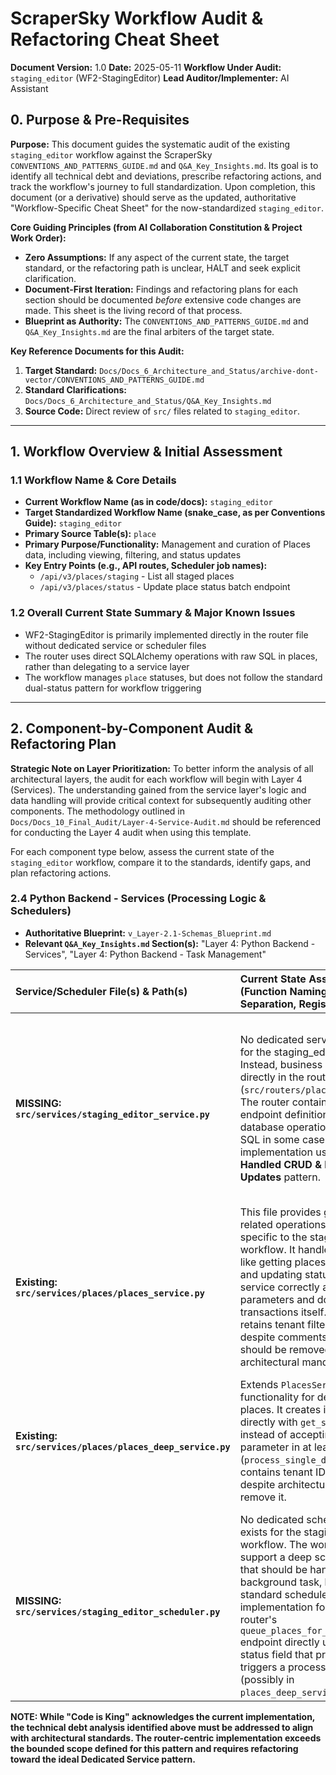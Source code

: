 # ScraperSky Workflow Audit & Refactoring Cheat Sheet

**Document Version:** 1.0
**Date:** 2025-05-11
**Workflow Under Audit:** `staging_editor` (WF2-StagingEditor)
**Lead Auditor/Implementer:** AI Assistant

## 0. Purpose & Pre-Requisites

**Purpose:** This document guides the systematic audit of the existing `staging_editor` workflow against the ScraperSky `CONVENTIONS_AND_PATTERNS_GUIDE.md` and `Q&A_Key_Insights.md`. Its goal is to identify all technical debt and deviations, prescribe refactoring actions, and track the workflow's journey to full standardization. Upon completion, this document (or a derivative) should serve as the updated, authoritative "Workflow-Specific Cheat Sheet" for the now-standardized `staging_editor`.

**Core Guiding Principles (from AI Collaboration Constitution & Project Work Order):**

- **Zero Assumptions:** If any aspect of the current state, the target standard, or the refactoring path is unclear, HALT and seek explicit clarification.
- **Document-First Iteration:** Findings and refactoring plans for each section should be documented _before_ extensive code changes are made. This sheet is the living record of that process.
- **Blueprint as Authority:** The `CONVENTIONS_AND_PATTERNS_GUIDE.md` and `Q&A_Key_Insights.md` are the final arbiters of the target state.

**Key Reference Documents for this Audit:**

1.  **Target Standard:** `Docs/Docs_6_Architecture_and_Status/archive-dont-vector/CONVENTIONS_AND_PATTERNS_GUIDE.md`
2.  **Standard Clarifications:** `Docs/Docs_6_Architecture_and_Status/Q&A_Key_Insights.md`
3.  **Source Code:** Direct review of `src/` files related to `staging_editor`.

---

## 1. Workflow Overview & Initial Assessment

### 1.1 Workflow Name & Core Details

- **Current Workflow Name (as in code/docs):** `staging_editor`
- **Target Standardized Workflow Name (snake_case, as per Conventions Guide):** `staging_editor`
- **Primary Source Table(s):** `place`
- **Primary Purpose/Functionality:** Management and curation of Places data, including viewing, filtering, and status updates
- **Key Entry Points (e.g., API routes, Scheduler job names):**
  - `/api/v3/places/staging` - List all staged places
  - `/api/v3/places/status` - Update place status batch endpoint

### 1.2 Overall Current State Summary & Major Known Issues

- WF2-StagingEditor is primarily implemented directly in the router file without dedicated service or scheduler files
- The router uses direct SQLAlchemy operations with raw SQL in places, rather than delegating to a service layer
- The workflow manages `place` statuses, but does not follow the standard dual-status pattern for workflow triggering

---

## 2. Component-by-Component Audit & Refactoring Plan

**Strategic Note on Layer Prioritization:** To better inform the analysis of all architectural layers, the audit for each workflow will begin with Layer 4 (Services). The understanding gained from the service layer's logic and data handling will provide critical context for subsequently auditing other components. The methodology outlined in `Docs/Docs_10_Final_Audit/Layer-4-Service-Audit.md` should be referenced for conducting the Layer 4 audit when using this template.

For each component type below, assess the current state of the `staging_editor` workflow, compare it to the standards, identify gaps, and plan refactoring actions.

### 2.4 Python Backend - Services (Processing Logic & Schedulers)

- **Authoritative Blueprint:** `v_Layer-2.1-Schemas_Blueprint.md`
- **Relevant `Q&A_Key_Insights.md` Section(s):** "Layer 4: Python Backend - Services", "Layer 4: Python Backend - Task Management"

| Service/Scheduler File(s) & Path(s) | Current State Assessment (Function Naming, Logic Separation, Registration) | Standard Comparison & Gap Analysis (Deviations) | Prescribed Refactoring Actions | Verification Checklist | Status |
| :---------------------------------- | :------------------------------------------------------------------------ | :---------------------------------------------- | :----------------------------- | :--------------------- | :----- |
| **MISSING: `src/services/staging_editor_service.py`** | No dedicated service file exists for the staging_editor workflow. Instead, business logic is handled directly in the router (`src/routers/places_staging.py`). The router contains both API endpoint definitions and direct database operations with raw SQL in some cases. Current implementation uses **Router-Handled CRUD & Dual-Status Updates** pattern. | **PRIMARY GAP:** Use of Router-Handled pattern is a deviation from the ideal Dedicated Service pattern, which recommends business logic encapsulation in dedicated service files.<br><br>**ADDITIONAL GAPS:**<br>1. Router logic **exceeds the bounded scope** defined in Blueprint Section 3.2 by containing raw SQL and complex data manipulations beyond basic CRUD and dual-status updates.<br>2. Raw SQL usage violates the ORM-Only rule (Blueprint Section 3.2).<br>3. Implementation deviates from the architectural principle that service layers, not routers, should handle business logic. | 1. **Critical Priority:** Create a new `src/services/staging_editor_service.py` file to extract complex business logic and raw SQL operations from the router.<br>2. Implement methods for listing and updating place statuses that accept session parameters rather than creating sessions directly.<br>3. Replace all raw SQL operations with proper ORM usage.<br>4. Maintain only simple CRUD and status update operations in the router, with transaction boundary management. | [ ] New `staging_editor_service.py` file created<br>[ ] Complex business logic extracted from router<br>[ ] Raw SQL replaced with ORM<br>[ ] Methods accept session parameters<br>[ ] Proper error handling implemented<br>[ ] Router contains only appropriate operations within scope | `To Do` |
| **Existing: `src/services/places/places_service.py`** | This file provides generic place-related operations but is not specific to the staging_editor workflow. It handles operations like getting places by ID, listing, and updating statuses. The service correctly accepts session parameters and doesn't manage transactions itself. However, it retains tenant filtering logic, despite comments indicating it should be removed per architectural mandate. | **GAPS:**<br>1. Not workflow-specific, lacks standard workflow function naming per Blueprint Section 2.2.<br>2. Still contains tenant filtering code despite architectural mandate for tenant isolation removal (Blueprint Section 2.2).<br>3. No standard orchestration methods for processing following the `process_single_{source_table_name}_for_{workflow_name}` pattern. | 1. Keep as a generic entity service but ensure it's properly utilized by the newly created `staging_editor_service.py`.<br>2. Complete the removal of tenant filtering code to comply with architectural mandate.<br>3. Ensure methods follow the session parameter pattern with proper type hints.<br>4. Consider adding standard orchestration methods if this service will be directly involved in workflow processing. | [ ] Tenant filtering code completely removed<br>[ ] Methods follow session parameter pattern<br>[ ] Proper type hints for all functions<br>[ ] Used by the new workflow-specific service | `To Do` |
| **Existing: `src/services/places/places_deep_service.py`** | Extends `PlacesService` and adds functionality for deep scanning places. It creates its own session directly with `get_session()` instead of accepting a session parameter in at least one method (`process_single_deep_scan`). Still contains tenant ID handling despite architectural mandate to remove it. | **CRITICAL GAPS:**<br>1. Creates its own sessions instead of accepting them as parameters, violating key service compliance criteria (Blueprint Section 2.2).<br>2. Still contains tenant handling logic, violating architectural mandate.<br>3. Function naming doesn't follow the standard `process_single_{source_table_name}_for_{workflow_name}` pattern.<br>4. No clear reference to a dedicated scheduler for handling background processing. | 1. **Critical Priority:** Refactor to accept session parameters instead of creating sessions, to properly follow transaction-aware pattern.<br>2. Remove all tenant handling logic to comply with architectural mandate.<br>3. Rename methods to follow standard pattern, e.g., `process_single_place_for_staging_editor`.<br>4. Ensure proper integration with a dedicated scheduler component. | [ ] Methods accept session parameters<br>[ ] No direct session creation<br>[ ] Tenant handling removed<br>[ ] Standard function naming pattern<br>[ ] Integration with scheduler | `To Do` |
| **MISSING: `src/services/staging_editor_scheduler.py`** | No dedicated scheduler file exists for the staging_editor workflow. The workflow does support a deep scan operation that should be handled by a background task, but there's no standard scheduler implementation for it. Instead, the router's `queue_places_for_deep_scan` endpoint directly updates a status field that presumably triggers a process elsewhere (possibly in `places_deep_service.py`). | **CRITICAL GAP:** Missing a dedicated scheduler file, violating the "Dedicated file per workflow" absolute rule (Blueprint Section 2.2).<br><br>**ADDITIONAL GAPS:**<br>1. Lack of standard polling pattern implementation with `run_job_loop`.<br>2. No clear scheduler registration in `main.py`.<br>3. No consistent handling for the `deep_scan_status` field that should trigger background processing. | 1. **Critical Priority:** Create a new `src/services/staging_editor_scheduler.py` file implementing:<br>   - A `process_staging_editor_queue` function to process places with `deep_scan_status == 'Queued'`<br>   - A `setup_staging_editor_scheduler` function for registration<br>   - Proper session management with `get_background_session()`<br>2. Integrate with refactored `places_deep_service.py`.<br>3. Add registration in `main.py`.<br>4. Configure through settings for interval and batch size. | [ ] `staging_editor_scheduler.py` file created<br>[ ] `process_staging_editor_queue` implemented<br>[ ] `setup_staging_editor_scheduler` implemented<br>[ ] Scheduler registered in `main.py`<br>[ ] Proper session handling using `get_background_session()`<br>[ ] Configured through settings | `To Do` |

**NOTE: While "Code is King" acknowledges the current implementation, the technical debt analysis identified above must be addressed to align with architectural standards. The router-centric implementation exceeds the bounded scope defined for this pattern and requires refactoring toward the ideal Dedicated Service pattern.**

<!-- STOP_FOR_REVIEW -->
